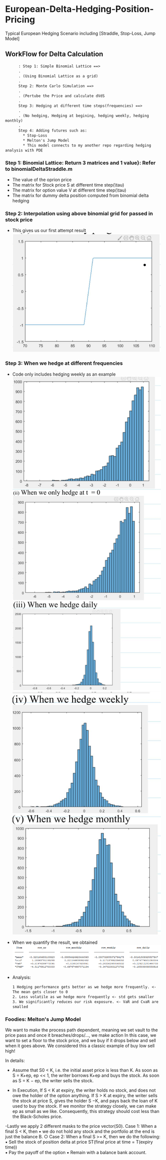 # European-Delta-Hedging-Position-Pricing
Typical European Hedging Scenario including [Straddle, Stop-Loss, Jump Model] 

## **WorkFlow for Delta Calculation**
          : Step 1: Simple Binomial Lattice ==> 
          .
          . (Using Binomial Lattice as a grid) 
          . 
          Step 2: Monte Carlo Simulation ==> 
          . 
          . (Pertube the Price and calculate dVdS
          . 
          Step 3: Hedging at different time steps(frequencies) ==> 
          . 
          . (No hedging, Hedging at begining, hedging weekly, hedging monthly) 
          . 
          Step 4: Adding futures such as: 
            * Stop-Loss 
            * Melton's Jump Model 
            * This model connects to my another repo regarding hedging analysis with PDE
                                
                                
### **Step 1: Binomial Lattice: Return 3 matrices and 1 value}: Refer to binomialDeltaStraddle.m**
  - The value of the oprion price 
  - The matrix for Stock price S at different time step(\tau)
  - The matrix for option value V at different time step(\tau)
  - The matrix for dummy delta position computed from binomial delta hedging 

### **Step 2: Interpolation using above binomial grid for passed in stock price**
  - This gives us our first attempt result
  ![alt text](https://github.com/nacked-riveroverflow/European-Delta-Hedging-Position-Pricing/blob/master/result/Binomialplot.JPG) 
  
### **Step 3: When we hedge at different frequencies**
  - Code only includes hedging weekly as an example
  ![alt text](https://github.com/nacked-riveroverflow/European-Delta-Hedging-Position-Pricing/blob/master/result/hedgingdaily.JPG)
  ![alt text](https://github.com/nacked-riveroverflow/European-Delta-Hedging-Position-Pricing/blob/master/result/hedgingweekly.JPG) 
  
  - When we quantify the result, we obtained
  ![alt text](https://github.com/nacked-riveroverflow/European-Delta-Hedging-Position-Pricing/blob/master/result/q4-table.PNG) 
  
  - Analysis: 
      
      ```
      1 Hedging performance gets better as we hedge more frequently. <- The mean gets closer to 0 
      2. Less volatile as we hedge more frequently <- std gets smaller
      3. We significantly reduces our risk exposure. <- VaR and CvaR are smalled
      ```
      
### **Foodies: Melton's Jump Model**


We want to make the process path dependent, meaning we set vault to the price pass and once it breaches/drops/..., we make action In this case, we want to set a floor to the stock price, and we buy if it drops below and sell when it goes above. 
We considered this a classic example of buy low sell high!
      
In details: 
  - Assume that S0 < K, i.e. the initial asset price is less than K. As soon as S = K+ep, ep << 1, the writer borrows K+ep and buys the stock. As soon as S = K − ep, the writer sells the stock. 

  - In Execution,  If S < K at expiry, the writer holds no stock, and does not owe the holder of the option anything. If S > K at expiry, the writer sells the stock at price S, gives the holder S −K, and pays back the loan of K used to buy the stock. If we monitor the strategy closely, we can make ep as small as we like. Consequently, this strategy should cost less than the Black-Scholes price.

  -Lastly we apply 2 different masks to the price vector(S0).
    Case 1: When a final S < K, then 
      ▪ we do not hold any stock and the portfolio at the end is just the balance B.
    ○ Case 2: When a final S >= K, then we do the following:
      ▪ Sell the stock of position delta at price ST(final price at time = T(expiry time))           
      ▪ Pay the payoff of the option 
      ▪ Remain with a balance bank account.



      
  
